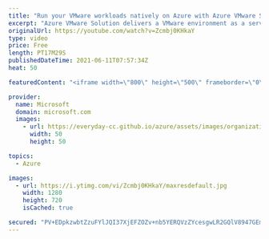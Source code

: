 ```yaml
---
title: "Run your VMware workloads natively on Azure with Azure VMware Solution | Azure Friday"
excerpt: "Azure VMware Solution delivers a VMware environment as a service, which enables you to run native VMware workloads on Azure.  Shannon Kuehn shows Scott Hanselman the seamless experience to migrate VMs directly from on-premises to Azure.  0:23 – Introduction 1:44 – Background 5:18 – Demo 15:02 – Wrap-up"
originalUrl: https://youtube.com/watch?v=Zcmbj0KHkaY
type: video
price: Free
length: PT17M29S
publishedDateTime: 2021-06-11T07:57:34Z
heat: 50

featuredContent: "<iframe width=\"800\" height=\"500\" frameborder=\"0\" src=\"https://www.youtube.com/embed/Zcmbj0KHkaY\" allow=\"accelerometer; autoplay; encrypted-media; gyroscope; picture-in-picture\" allowfullscreen></iframe>"

provider:
  name: Microsoft
  domain: microsoft.com
  images:
    - url: https://everyday-cc.github.io/azure/assets/images/organizations/microsoft.com-50x50.jpg
      width: 50
      height: 50

topics:
  - Azure

images:
  - url: https://i.ytimg.com/vi/Zcmbj0KHkaY/maxresdefault.jpg
    width: 1280
    height: 720
    isCached: true

secured: "PV+EDpkzwbtZzuFYlJQI37XjEFZOZv+nb5YERQVzZYcesgwLR2GQlV8947GEmOdZ9uBYGWjEKS2VFWGd80a//ftUpSJ37ZLwnS+IcYTZqQCthuHhnKk9CVKqnGMUSB71dl+EK9s6/78NBXs6zRmq8+ATF5zBI9fiqydRUxveTygNX1iGFTC0zMmvzlIhyqLBPF6GgQhy8NLCZ0WIj07ij+oLESawt9UAeXwHFNkkF65ndicXK6QG1Tv86pS00/CMK+jbvbGD1oQMfSyZ29n90GF3DqqDPwl3hsHXxY4HUUJtYkIf4ssgulto1SXFogaGq5oeNWEM6W3plrjTey2eCsV6aYF3lIP7MXEiGBjj7hnU418+Ya8srirZVFO6KRW1Uc+xpQBC42WccsDN705yk6xFb7dvLRm9k1/3sSHS1nc=;bWirqOJ19+8MD8JgaEA+RQ=="
---
```


